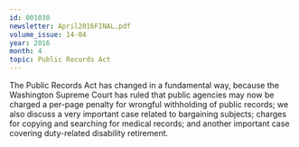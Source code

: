 ```yaml
---
id: 001030
newsletter: April2016FINAL.pdf
volume_issue: 14-04
year: 2016
month: 4
topic: Public Records Act
---
```


The Public Records Act has changed in a fundamental way, because the Washington Supreme Court has ruled that public agencies may now be charged a per-page penalty for wrongful withholding of public records; we also discuss a very important case related to bargaining subjects; charges for copying and searching for medical records; and another important case covering duty-related disability retirement.
